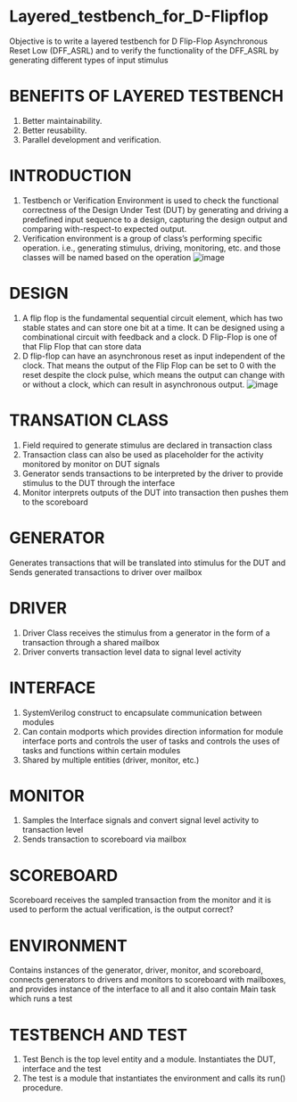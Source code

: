 # Layered_testbench_for_D-Flipflop
Objective is to write a layered testbench for D Flip-Flop Asynchronous Reset Low (DFF_ASRL) and to verify the functionality of the DFF_ASRL by generating different types of input stimulus
# BENEFITS OF LAYERED TESTBENCH
1. Better maintainability.
2. Better reusability.
3. Parallel development and verification.
# INTRODUCTION
1. Testbench or Verification Environment is used to check the functional correctness of the Design Under Test (DUT) by generating and driving a predefined input sequence to a design, capturing the design output and comparing with-respect-to expected output.
2. Verification environment is a group of class’s performing specific operation. i.e., generating stimulus, driving, monitoring, etc. and those classes will be named based on the operation
 ![image](https://github.com/RohithNagesh/Layered_testbench_for_D-Flipflop/assets/103078929/5ff5a9c2-648a-41f7-9a57-db61e3823378)
# DESIGN
1. A flip flop is the fundamental sequential circuit element, which has two stable states and can store one bit at a time. It can be designed using a combinational circuit with feedback and a clock. D Flip-Flop is one of that Flip Flop that can store data
2. D flip-flop can have an asynchronous reset as input independent of the clock. That means the output of the Flip Flop can be set to 0 with the reset despite the clock pulse, which means the output can change with or without a clock, which can result in asynchronous output.
   ![image](https://github.com/RohithNagesh/Layered_testbench_for_D-Flipflop/assets/103078929/8757a6b0-b3b8-42f6-b1a6-d6319a3d263e)
# TRANSATION CLASS
1. Field required to generate stimulus are declared in transaction class
2. Transaction class can also be used as placeholder for the activity monitored by monitor on DUT signals
3. Generator sends transactions to be interpreted by the driver to provide stimulus to the DUT through the interface
4. Monitor interprets outputs of the DUT into transaction then pushes them to the scoreboard
# GENERATOR
Generates transactions that will be translated into stimulus for the DUT and Sends generated transactions to driver over mailbox
# DRIVER
1. Driver Class receives the stimulus from a generator in the form of a transaction through a shared mailbox
2. Driver converts transaction level data to signal level activity
# INTERFACE
1. SystemVerilog construct to encapsulate communication between modules
2. Can contain modports which provides direction information for module interface ports and controls the user of tasks and controls the uses of tasks and functions within certain modules
3. Shared by multiple entities (driver, monitor, etc.)
# MONITOR
1. Samples the Interface signals and convert signal level activity to transaction level
2. Sends transaction to scoreboard via mailbox
# SCOREBOARD
Scoreboard receives the sampled transaction from the monitor and it is used to perform the actual verification, is the output correct?
# ENVIRONMENT
Contains instances of the generator, driver, monitor, and scoreboard, connects generators to drivers and monitors to scoreboard with mailboxes, and provides instance of the interface to all and it also contain Main task which runs a test
# TESTBENCH AND TEST
1. Test Bench is the top level entity and a module. Instantiates the DUT, interface and the test
2. The test is a module that instantiates the environment and calls its run() procedure.
